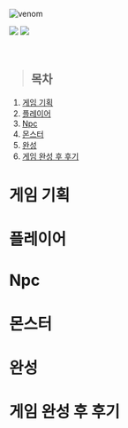 ![venom](https://capsule-render.vercel.app/api?type=venom&height=200&text=Find%20My%20Color.&fontSize=70&color=0:FFE359,200:EF3054&stroke=EF3054)

<p>
  <img src="https://img.shields.io/badge/-Unity-000000?logo=unity&style=flat"/>
  <img src="https://img.shields.io/badge/-C%23-b678c4?logo=Csharp&style=flat"/>
</p><br/>


> ## 목차
1. [게임 기획](#게임-기획)
2. [플레이어](#플레이어)
3. [Npc](#npc)
4. [몬스터](#몬스터)
5. [완성](#완성)
6. [게임 완성 후 후기](#게임-완성-후-후기)

# 게임 기획

# 플레이어

# Npc

# 몬스터

# 완성

# 게임 완성 후 후기


